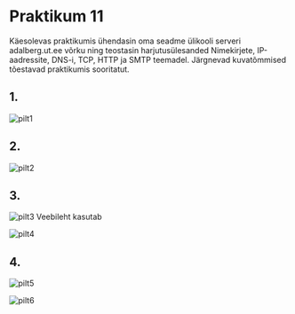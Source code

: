 # Praktikum 11

Käesolevas praktikumis ühendasin oma seadme ülikooli serveri adalberg.ut.ee võrku ning teostasin harjutusülesanded Nimekirjete, IP-aadressite, DNS-i, TCP, HTTP ja SMTP teemadel. Järgnevad kuvatõmmised tõestavad praktikumis sooritatut.

## 1.
![pilt1]()

## 2.
![pilt2]()

## 3.
![pilt3]()
Veebileht kasutab 

![pilt4]()

## 4.
![pilt5]()

![pilt6]()
